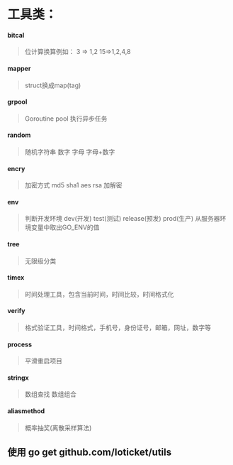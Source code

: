 # 工具类：
####  bitcal
  > 位计算换算例如： 3 => 1,2   15=>1,2,4,8
####  mapper
  >  struct换成map(tag)
####  grpool
  >  Goroutine pool 执行异步任务
####  random
  >  随机字符串 数字 字母 字母+数字
####  encry
  >  加密方式 md5 sha1 aes rsa 加解密
####  env
  >  判断开发环境 dev(开发) test(测试) release(预发)  prod(生产) 从服务器环境变量中取出GO_ENV的值
####  tree
  >  无限级分类
####  timex
  >  时间处理工具，包含当前时间，时间比较，时间格式化
####  verify
  > 格式验证工具，时间格式，手机号，身份证号，邮箱，网址，数字等
####  process
  > 平滑重启项目
####  stringx
  > 数组查找 数组组合
####  aliasmethod
  > 概率抽奖(离散采样算法)

## 使用 go get github.com/loticket/utils


